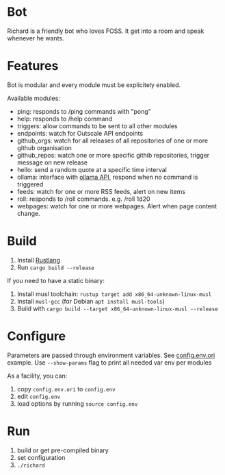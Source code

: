 # Bot

Richard is a friendly bot who loves FOSS.
It get into a room and speak whenever he wants.

# Features

Bot is modular and every module must be explicitely enabled.

Available modules:
- ping: responds to /ping commands with "pong"
- help: responds to /help command
- triggers: allow commands to be sent to all other modules
- endpoints: watch for Outscale API endpoints
- github_orgs: watch for all releases of all repositories of one or more github organisation
- github_repos: watch one or more specific githib repositories, trigger message on new release
- hello: send a random quote at a specific time interval
- ollama: interface with [ollama API](https://ollama.ai/), respond when no command is triggered
- feeds: watch for one or more RSS feeds, alert on new items
- roll: responds to /roll commands. e.g. /roll 1d20
- webpages: watch for one or more webpages. Alert when page content change.

# Build

1. Install [Rustlang](https://www.rust-lang.org/)
2. Run `cargo build --release`

If you need to have a static binary:
1. Install musl toolchain: `rustup target add x86_64-unknown-linux-musl`
2. Install `musl-gcc` (for Debian `apt install musl-tools`)
3. Build with `cargo build --target x86_64-unknown-linux-musl --release`

# Configure

Parameters are passed through environment variables. See [config.env.ori](./config.env.ori) example.
Use `--show-params` flag to print all needed var env per modules

As a facility, you can:
1. copy `config.env.ori` to `config.env`
2. edit `config.env`
3. load options by running `source config.env`

# Run

1. build or get pre-compiled binary
2. set configuration
3. `./richard`

